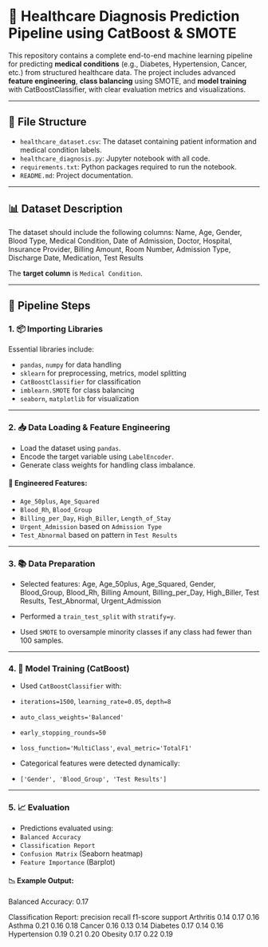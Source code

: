 # 🏥 Healthcare Diagnosis Prediction Pipeline using CatBoost & SMOTE

This repository contains a complete end-to-end machine learning pipeline for predicting **medical conditions** (e.g., Diabetes, Hypertension, Cancer, etc.) from structured healthcare data. The project includes advanced **feature engineering**, **class balancing** using SMOTE, and **model training** with CatBoostClassifier, with clear evaluation metrics and visualizations.

---

## 📁 File Structure

- `healthcare_dataset.csv`: The dataset containing patient information and medical condition labels.
- `healthcare_diagnosis.py`: Jupyter notebook with all code.
- `requirements.txt`: Python packages required to run the notebook.
- `README.md`: Project documentation.

---

## 📊 Dataset Description

The dataset should include the following columns:
Name, Age, Gender, Blood Type, Medical Condition, Date of Admission,
Doctor, Hospital, Insurance Provider, Billing Amount, Room Number,
Admission Type, Discharge Date, Medication, Test Results


The **target column** is `Medical Condition`.

---

## 📌 Pipeline Steps

### 1. 📦 Importing Libraries

Essential libraries include:
- `pandas`, `numpy` for data handling
- `sklearn` for preprocessing, metrics, model splitting
- `CatBoostClassifier` for classification
- `imblearn.SMOTE` for class balancing
- `seaborn`, `matplotlib` for visualization

---

### 2. 📥 Data Loading & Feature Engineering

- Load the dataset using `pandas`.
- Encode the target variable using `LabelEncoder`.
- Generate class weights for handling class imbalance.

#### 🔧 Engineered Features:

- `Age_50plus`, `Age_Squared`
- `Blood_Rh`, `Blood_Group`
- `Billing_per_Day`, `High_Biller`, `Length_of_Stay`
- `Urgent_Admission` based on `Admission Type`
- `Test_Abnormal` based on pattern in `Test Results`

---

### 3. 📚 Data Preparation

- Selected features:
Age, Age_50plus, Age_Squared, Gender, Blood_Group, Blood_Rh,
Billing Amount, Billing_per_Day, High_Biller,
Test Results, Test_Abnormal, Urgent_Admission


- Performed a `train_test_split` with `stratify=y`.

- Used `SMOTE` to oversample minority classes if any class had fewer than 100 samples.

---

### 4. 🧠 Model Training (CatBoost)

- Used `CatBoostClassifier` with:
- `iterations=1500`, `learning_rate=0.05`, `depth=8`
- `auto_class_weights='Balanced'`
- `early_stopping_rounds=50`
- `loss_function='MultiClass'`, `eval_metric='TotalF1'`

- Categorical features were detected dynamically:
- `['Gender', 'Blood_Group', 'Test Results']`

---

### 5. 📈 Evaluation

- Predictions evaluated using:
- `Balanced Accuracy`
- `Classification Report`
- `Confusion Matrix` (Seaborn heatmap)
- `Feature Importance` (Barplot)

#### 📉 Example Output:
Balanced Accuracy: 0.17

Classification Report:
precision recall f1-score support
Arthritis 0.14 0.17 0.16
Asthma 0.21 0.16 0.18
Cancer 0.16 0.13 0.14
Diabetes 0.17 0.14 0.16
Hypertension 0.19 0.21 0.20
Obesity 0.17 0.22 0.19
